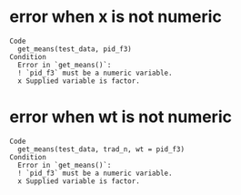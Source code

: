 # error when x is not numeric

    Code
      get_means(test_data, pid_f3)
    Condition
      Error in `get_means()`:
      ! `pid_f3` must be a numeric variable.
      x Supplied variable is factor.

# error when wt is not numeric

    Code
      get_means(test_data, trad_n, wt = pid_f3)
    Condition
      Error in `get_means()`:
      ! `pid_f3` must be a numeric variable.
      x Supplied variable is factor.


